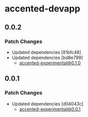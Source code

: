 # accented-devapp

## 0.0.2

### Patch Changes

- Updated dependencies [81bfc48]
- Updated dependencies [bd8e799]
  - accented-experimental@0.1.0

## 0.0.1

### Patch Changes

- Updated dependencies [d04043c]
  - accented-experimental@0.0.1
